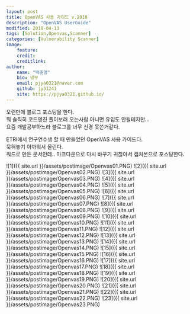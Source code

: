 ```yaml
---
layout: post
title: OpenVAS 사용 가이드 v.2018
description: "OpenVAS UserGuide"
modified: 2018-04-13
tags: [Solution,Openvas,Scanner]
categories: [Vulnerability Scanner]
image:
    feature:
    credit:
    creditlink:
author:
    name: "박준영"
    bio: 냉무
    email: pjya0321@naver.com
    github: jy31241
    site: https://pjya0321.github.io/
---
```


오랜만에 블로그 포스팅을 한다.  
뭐 솔직히 코드엔진 풀이보러 오는사람 아니면 유입도 안될테지만...  
요즘 개발공부하느라 블로그를 너무 신경 못쓴거같다.  
  
ETRI에서 연구연수생 할 때 만들었던 OpenVAS 사용 가이드다.  
묵혀놓기 아까워서 올린다.  
워드로 만든 문서인데.. 마크다운으로 다시 바꾸기 귀찮아서 캡처본으로 포스팅한다.  


![1]({{ site.url }}/assets/postimage/Openvas01.PNG)
![2]({{ site.url }}/assets/postimage/Openvas02.PNG)
![3]({{ site.url }}/assets/postimage/Openvas03.PNG)
![4]({{ site.url }}/assets/postimage/Openvas04.PNG)
![5]({{ site.url }}/assets/postimage/Openvas05.PNG)
![6]({{ site.url }}/assets/postimage/Openvas06.PNG)
![7]({{ site.url }}/assets/postimage/Openvas07.PNG)
![8]({{ site.url }}/assets/postimage/Openvas08.PNG)
![9]({{ site.url }}/assets/postimage/Openvas09.PNG)
![10]({{ site.url }}/assets/postimage/Openvas10.PNG)
![11]({{ site.url }}/assets/postimage/Openvas11.PNG)
![12]({{ site.url }}/assets/postimage/Openvas12.PNG)
![13]({{ site.url }}/assets/postimage/Openvas13.PNG)
![14]({{ site.url }}/assets/postimage/Openvas14.PNG)
![15]({{ site.url }}/assets/postimage/Openvas15.PNG)
![16]({{ site.url }}/assets/postimage/Openvas16.PNG)
![17]({{ site.url }}/assets/postimage/Openvas17.PNG)
![18]({{ site.url }}/assets/postimage/Openvas18.PNG)
![19]({{ site.url }}/assets/postimage/Openvas19.PNG)
![20]({{ site.url }}/assets/postimage/Openvas20.PNG)
![21]({{ site.url }}/assets/postimage/Openvas21.PNG)
![22]({{ site.url }}/assets/postimage/Openvas22.PNG)
![23]({{ site.url }}/assets/postimage/Openvas23.PNG)


